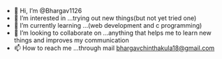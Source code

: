 - 👋 Hi, I’m @Bhargav1126
- 👀 I’m interested in ...trying out new things(but not yet tried one)
- 🌱 I’m currently learning ...(web development and c programming)
- 💞️ I’m looking to collaborate on ...anything that helps me to learn new things and improves my communication
- 📫 How to reach me ...through mail bhargavchinthakula18@gmail.com

<!---
Bhargav1126/Bhargav1126 is a ✨ special ✨ repository because its `README.md` (this file) appears on your GitHub profile.
You can click the Preview link to take a look at your changes.
--->
